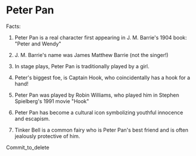 # Peter Pan

Facts:

1. Peter Pan is a real character first appearing in J. M. Barrie's 1904 book: "Peter and Wendy"

2. J. M. Barrie's name was James Matthew Barrie (not the singer!)

3. In stage plays, Peter Pan is traditionally played by a girl. 

4. Peter's biggest foe, is Captain Hook, who coincidentally has a hook for a hand!

5. Peter Pan was played by Robin Williams, who played him in Stephen Spielberg's 1991 movie "Hook"

6. Peter Pan has become a cultural icon symbolizing youthful innocence and escapism.

7. Tinker Bell is a common fairy who is Peter Pan's best friend and is often jealously protective of him.

Commit_to_delete